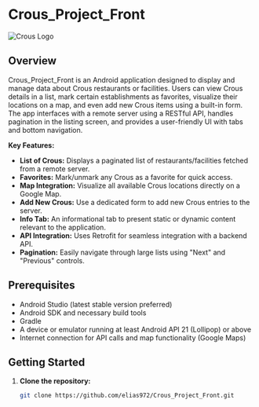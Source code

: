 # Crous_Project_Front

![Crous Logo](https://upload.wikimedia.org/wikipedia/commons/e/e0/Logo_Crous_vectoris%C3%A9.svg)

## Overview

Crous_Project_Front is an Android application designed to display and manage data about Crous restaurants or facilities. Users can view Crous details in a list, mark certain establishments as favorites, visualize their locations on a map, and even add new Crous items using a built-in form. The app interfaces with a remote server using a RESTful API, handles pagination in the listing screen, and provides a user-friendly UI with tabs and bottom navigation.

**Key Features:**
- **List of Crous:** Displays a paginated list of restaurants/facilities fetched from a remote server.
- **Favorites:** Mark/unmark any Crous as a favorite for quick access.
- **Map Integration:** Visualize all available Crous locations directly on a Google Map.
- **Add New Crous:** Use a dedicated form to add new Crous entries to the server.
- **Info Tab:** An informational tab to present static or dynamic content relevant to the application.
- **API Integration:** Uses Retrofit for seamless integration with a backend API.
- **Pagination:** Easily navigate through large lists using "Next" and "Previous" controls.

## Prerequisites

- Android Studio (latest stable version preferred)
- Android SDK and necessary build tools
- Gradle
- A device or emulator running at least Android API 21 (Lollipop) or above
- Internet connection for API calls and map functionality (Google Maps)

## Getting Started

1. **Clone the repository:**
   ```bash
   git clone https://github.com/elias972/Crous_Project_Front.git


